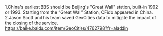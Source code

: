 1.China's earliest BBS should be Beijing's "Great Wall" station, built-in 1992 or 1993.
Starting from the “Great Wall” Station, CFido appeared in China.
2.Jason Scott and his team saved GeoCities data to mitigate the impact of the closing of the service.
https://baike.baidu.com/item/GeoCities/4762798?fr=aladdin